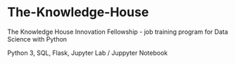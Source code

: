 # The-Knowledge-House
The Knowledge House Innovation Fellowship -  job training program for Data Science with Python

Python 3, SQL, Flask, Jupyter Lab / Juppyter Notebook
